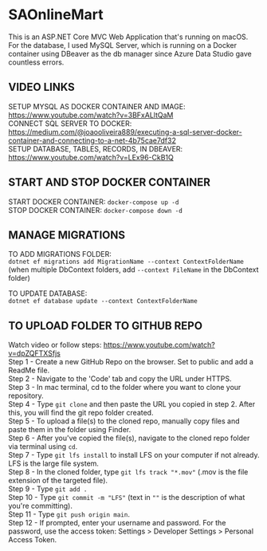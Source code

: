 # SAOnlineMart
This is an ASP.NET Core MVC Web Application that's running on macOS. For the database, I used MySQL Server, which is running on a Docker container using DBeaver as the db manager since Azure Data Studio gave countless errors.  

VIDEO LINKS  
-----------  
SETUP MYSQL AS DOCKER CONTAINER AND IMAGE: https://www.youtube.com/watch?v=3BFxALltQaM  
CONNECT SQL SERVER TO DOCKER: https://medium.com/@joaooliveira889/executing-a-sql-server-docker-container-and-connecting-to-a-net-4b75cae7df32  
SETUP DATABASE, TABLES, RECORDS, IN DBEAVER: https://www.youtube.com/watch?v=LEx96-CkB1Q  

START AND STOP DOCKER CONTAINER  
-------------------------------  
START DOCKER CONTAINER: `docker-compose up -d`  
STOP DOCKER CONTAINER: `docker-compose down -d`  

MANAGE MIGRATIONS  
-----------------  
TO ADD MIGRATIONS FOLDER:  
`dotnet ef migrations add MigrationName --context ContextFolderName`  
(when multiple DbContext folders, add `--context FileName` in the DbContext folder)  

TO UPDATE DATABASE:  
`dotnet ef database update --context ContextFolderName`  

TO UPLOAD FOLDER TO GITHUB REPO  
-------------------------------  
Watch video or follow steps: https://www.youtube.com/watch?v=dpZQFTXSfjs  
Step 1 - Create a new GitHub Repo on the browser. Set to public and add a ReadMe file.  
Step 2 - Navigate to the 'Code' tab and copy the URL under HTTPS.  
Step 3 - In mac terminal, cd to the folder where you want to clone your repository.  
Step 4 - Type `git clone` and then paste the URL you copied in step 2. After this, you will find the git repo folder created.  
Step 5 - To upload a file(s) to the cloned repo, manually copy files and paste them in the folder using Finder.  
Step 6 - After you've copied the file(s), navigate to the cloned repo folder via terminal using `cd`.  
Step 7 - Type `git lfs install` to install LFS on your computer if not already. LFS is the large file system.  
Step 8 - In the cloned folder, type `git lfs track "*.mov"` (.mov is the file extension of the targeted file).  
Step 9 - Type `git add .`  
Step 10 - Type `git commit -m "LFS"` (text in `""` is the description of what you're committing).  
Step 11 - Type `git push origin main`.  
Step 12 - If prompted, enter your username and password. For the password, use the access token: Settings > Developer Settings > Personal Access Token.
